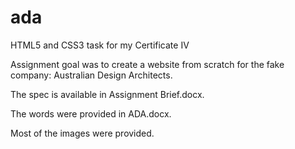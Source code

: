 # ada
HTML5 and CSS3 task for my Certificate IV

Assignment goal was to create a website from scratch for the fake company: Australian Design Architects.

The spec is available in Assignment Brief.docx.

The words were provided in ADA.docx.

Most of the images were provided.
